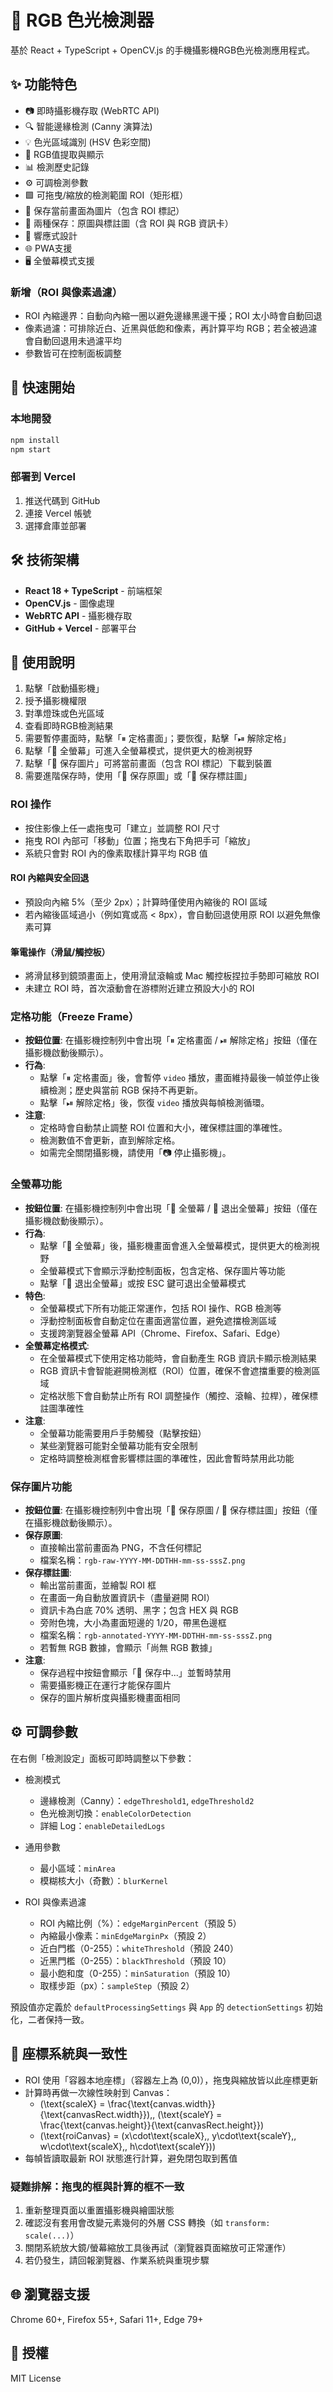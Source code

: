 # 🎨 RGB 色光檢測器

基於 React + TypeScript + OpenCV.js 的手機攝影機RGB色光檢測應用程式。

## ✨ 功能特色

- 📷 即時攝影機存取 (WebRTC API)
- 🔍 智能邊緣檢測 (Canny 演算法)
- 💡 色光區域識別 (HSV 色彩空間)
- 🎨 RGB值提取與顯示
- 📊 檢測歷史記錄
- ⚙️ 可調檢測參數
- 🟩 可拖曳/縮放的檢測範圍 ROI（矩形框）
- 💾 保存當前畫面為圖片（包含 ROI 標記）
- 💾 兩種保存：原圖與標註圖（含 ROI 與 RGB 資訊卡）
- 📱 響應式設計
- 🌐 PWA支援
- 🖥️ 全螢幕模式支援

### 新增（ROI 與像素過濾）

- ROI 內縮邊界：自動向內縮一圈以避免邊緣黑邊干擾；ROI 太小時會自動回退
- 像素過濾：可排除近白、近黑與低飽和像素，再計算平均 RGB；若全被過濾會自動回退用未過濾平均
- 參數皆可在控制面板調整

## 🚀 快速開始

### 本地開發
```bash
npm install
npm start
```

### 部署到 Vercel
1. 推送代碼到 GitHub
2. 連接 Vercel 帳號
3. 選擇倉庫並部署

## 🛠️ 技術架構

- **React 18 + TypeScript** - 前端框架
- **OpenCV.js** - 圖像處理
- **WebRTC API** - 攝影機存取
- **GitHub + Vercel** - 部署平台

## 📱 使用說明

1. 點擊「啟動攝影機」
2. 授予攝影機權限
3. 對準燈珠或色光區域
4. 查看即時RGB檢測結果
5. 需要暫停畫面時，點擊「⏸ 定格畫面」；要恢復，點擊「⏯ 解除定格」
6. 點擊「🔲 全螢幕」可進入全螢幕模式，提供更大的檢測視野
7. 點擊「💾 保存圖片」可將當前畫面（包含 ROI 標記）下載到裝置
8. 需要進階保存時，使用「💾 保存原圖」或「💾 保存標註圖」

### ROI 操作

- 按住影像上任一處拖曳可「建立」並調整 ROI 尺寸
- 拖曳 ROI 內部可「移動」位置；拖曳右下角把手可「縮放」
- 系統只會對 ROI 內的像素取樣計算平均 RGB 值

#### ROI 內縮與安全回退

- 預設向內縮 5%（至少 2px）；計算時僅使用內縮後的 ROI 區域
- 若內縮後區域過小（例如寬或高 < 8px），會自動回退使用原 ROI 以避免無像素可算

#### 筆電操作（滑鼠/觸控板）

- 將滑鼠移到鏡頭畫面上，使用滑鼠滾輪或 Mac 觸控板捏拉手勢即可縮放 ROI
- 未建立 ROI 時，首次滾動會在游標附近建立預設大小的 ROI

### 定格功能（Freeze Frame）

- **按鈕位置**: 在攝影機控制列中會出現「⏸ 定格畫面 / ⏯ 解除定格」按鈕（僅在攝影機啟動後顯示）。
- **行為**:
  - 點擊「⏸ 定格畫面」後，會暫停 `video` 播放，畫面維持最後一幀並停止後續檢測；歷史與當前 RGB 保持不再更新。
  - 點擊「⏯ 解除定格」後，恢復 `video` 播放與每幀檢測循環。
- **注意**:
  - 定格時會自動禁止調整 ROI 位置和大小，確保標註圖的準確性。
  - 檢測數值不會更新，直到解除定格。
  - 如需完全關閉攝影機，請使用「📷 停止攝影機」。

### 全螢幕功能

- **按鈕位置**: 在攝影機控制列中會出現「🔲 全螢幕 / 🔳 退出全螢幕」按鈕（僅在攝影機啟動後顯示）。
- **行為**:
  - 點擊「🔲 全螢幕」後，攝影機畫面會進入全螢幕模式，提供更大的檢測視野
  - 全螢幕模式下會顯示浮動控制面板，包含定格、保存圖片等功能
  - 點擊「🔳 退出全螢幕」或按 ESC 鍵可退出全螢幕模式
- **特色**:
  - 全螢幕模式下所有功能正常運作，包括 ROI 操作、RGB 檢測等
  - 浮動控制面板會自動定位在畫面適當位置，避免遮擋檢測區域
  - 支援跨瀏覽器全螢幕 API（Chrome、Firefox、Safari、Edge）
- **全螢幕定格模式**:
  - 在全螢幕模式下使用定格功能時，會自動產生 RGB 資訊卡顯示檢測結果
  - RGB 資訊卡會智能避開檢測框（ROI）位置，確保不會遮擋重要的檢測區域
  - 定格狀態下會自動禁止所有 ROI 調整操作（觸控、滾輪、拉桿），確保標註圖準確性
- **注意**:
  - 全螢幕功能需要用戶手勢觸發（點擊按鈕）
  - 某些瀏覽器可能對全螢幕功能有安全限制
  - 定格時調整檢測框會影響標註圖的準確性，因此會暫時禁用此功能

### 保存圖片功能

- **按鈕位置**: 在攝影機控制列中會出現「💾 保存原圖 / 💾 保存標註圖」按鈕（僅在攝影機啟動後顯示）。
- **保存原圖**:
  - 直接輸出當前畫面為 PNG，不含任何標記
  - 檔案名稱：`rgb-raw-YYYY-MM-DDTHH-mm-ss-sssZ.png`
- **保存標註圖**:
  - 輸出當前畫面，並繪製 ROI 框
  - 在畫面一角自動放置資訊卡（盡量避開 ROI）
  - 資訊卡為白底 70% 透明、黑字；包含 HEX 與 RGB
  - 旁附色塊，大小為畫面短邊的 1/20，帶黑色邊框
  - 檔案名稱：`rgb-annotated-YYYY-MM-DDTHH-mm-ss-sssZ.png`
  - 若暫無 RGB 數據，會顯示「尚無 RGB 數據」
- **注意**:
  - 保存過程中按鈕會顯示「💾 保存中...」並暫時禁用
  - 需要攝影機正在運行才能保存圖片
  - 保存的圖片解析度與攝影機畫面相同

## ⚙️ 可調參數

在右側「檢測設定」面板可即時調整以下參數：

- 檢測模式
  - 邊緣檢測（Canny）：`edgeThreshold1`, `edgeThreshold2`
  - 色光檢測切換：`enableColorDetection`
  - 詳細 Log：`enableDetailedLogs`

- 通用參數
  - 最小區域：`minArea`
  - 模糊核大小（奇數）：`blurKernel`

- ROI 與像素過濾
  - ROI 內縮比例（%）：`edgeMarginPercent`（預設 5）
  - 內縮最小像素：`minEdgeMarginPx`（預設 2）
  - 近白門檻（0-255）：`whiteThreshold`（預設 240）
  - 近黑門檻（0-255）：`blackThreshold`（預設 10）
  - 最小飽和度（0-255）：`minSaturation`（預設 10）
  - 取樣步距（px）：`sampleStep`（預設 2）

預設值亦定義於 `defaultProcessingSettings` 與 `App` 的 `detectionSettings` 初始化，二者保持一致。

## 🧭 座標系統與一致性

- ROI 使用「容器本地座標」（容器左上為 \(0,0\)），拖曳與縮放皆以此座標更新
- 計算時再做一次線性映射到 Canvas：
  - \(\text{scaleX} = \frac{\text{canvas.width}}{\text{canvasRect.width}}\)\,\, \(\text{scaleY} = \frac{\text{canvas.height}}{\text{canvasRect.height}}\)
  - \(\text{roiCanvas} = (x\cdot\text{scaleX},\, y\cdot\text{scaleY},\, w\cdot\text{scaleX},\, h\cdot\text{scaleY})\)
- 每幀皆讀取最新 ROI 狀態進行計算，避免閉包取到舊值

### 疑難排解：拖曳的框與計算的框不一致

1. 重新整理頁面以重置攝影機與繪圖狀態
2. 確認沒有套用會改變元素幾何的外層 CSS 轉換（如 `transform: scale(...)`）
3. 關閉系統放大鏡/螢幕縮放工具後再試（瀏覽器頁面縮放可正常運作）
4. 若仍發生，請回報瀏覽器、作業系統與重現步驟

## 🌐 瀏覽器支援

Chrome 60+, Firefox 55+, Safari 11+, Edge 79+

## 📄 授權

MIT License